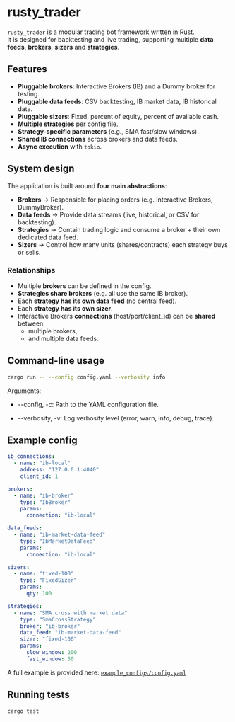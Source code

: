# rusty_trader

`rusty_trader` is a modular trading bot framework written in Rust.  
It is designed for backtesting and live trading, supporting multiple **data feeds**, **brokers**, **sizers** and **strategies**.

## Features
- **Pluggable brokers**: Interactive Brokers (IB) and a Dummy broker for testing.
- **Pluggable data feeds**: CSV backtesting, IB market data, IB historical data.
- **Pluggable sizers**: Fixed, percent of equity, percent of available cash.
- **Multiple strategies** per config file.
- **Strategy-specific parameters** (e.g., SMA fast/slow windows).
- **Shared IB connections** across brokers and data feeds.
- **Async execution** with `tokio`.


## System design
The application is built around **four main abstractions**:

- **Brokers** → Responsible for placing orders (e.g. Interactive Brokers, DummyBroker).
- **Data feeds** → Provide data streams (live, historical, or CSV for backtesting).
- **Strategies** → Contain trading logic and consume a broker + their own dedicated data feed.
- **Sizers** → Control how many units (shares/contracts) each strategy buys or sells.

### Relationships

- Multiple **brokers** can be defined in the config.
- **Strategies share brokers** (e.g. all use the same IB broker).
- Each **strategy has its own data feed** (no central feed).
- Each **strategy has its own sizer**.
- Interactive Brokers **connections** (host/port/client_id) can be **shared** between:
  - multiple brokers,
  - and multiple data feeds.

<!-- ### Diagram

```text
                ┌─────────────────────────────────────────┐
                │   IB Connection (host:port, client_id)  │
                └─────────────┬───────────────────────────┘ 
                              │
        ┌─────────────────────┼───────────────────────┐
        │                     │                       │
┌───────▼────────┐   ┌────────▼─────────┐    ┌────────▼─────────┐
│   IB Broker    │   │ IB Market Feed   │    │ IB Historical    │
│ (places orders)│   │ (live prices)    │    │ Data Feed        │
└───────┬────────┘   └────────┬─────────┘    └────────┬─────────┘
        │                     │                       │
        │                     │                       │
   ┌────▼────┐            ┌───▼──────┐            ┌───▼──────┐
   │Strategy │            │Strategy  │            │Strategy  │
   │ SMA(200)│            │ SMA(200) │            │ Print    │
   └─────────┘            └──────────┘            └──────────┘
``` -->


## Command-line usage
```bash
cargo run -- --config config.yaml --verbosity info
```
Arguments:

* --config, -c: Path to the YAML configuration file.

* --verbosity, -v: Log verbosity level (error, warn, info, debug, trace).

## Example config

```yaml
ib_connections:
  - name: "ib-local"
    address: "127.0.0.1:4040"
    client_id: 1

brokers:
  - name: "ib-broker"
    type: "IbBroker"
    params:
      connection: "ib-local"

data_feeds:
  - name: "ib-market-data-feed"
    type: "IbMarketDataFeed"
    params:
      connection: "ib-local"

sizers:
  - name: "fixed-100"
    type: "FixedSizer"
    params:
      qty: 100

strategies:
  - name: "SMA cross with market data"
    type: "SmaCrossStrategy"
    broker: "ib-broker"
    data_feed: "ib-market-data-feed"
    sizer: "fixed-100"
    params:
      slow_window: 200
      fast_window: 50
```

A full example is provided here:
[`example_configs/config.yaml`](example_configs/config.yaml)

## Running tests
```bash
cargo test
```
